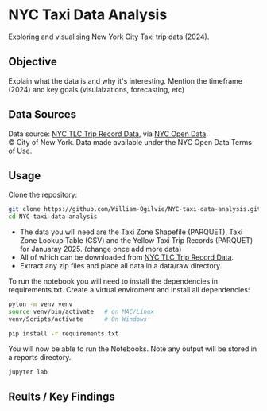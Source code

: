 # NYC Taxi Data Analysis
Exploring and visualising New York City Taxi trip data (2024). 

## Objective
Explain what the data is and why it's interesting.
Mention the timeframe (2024) and key goals (visulaizations, forecasting, etc)

## Data Sources

Data source: [NYC TLC Trip Record Data](https://www.nyc.gov/site/tlc/about/tlc-trip-record-data.page), 
via [NYC Open Data](https://opendata.cityofnewyork.us/).  
© City of New York. Data made available under the NYC Open Data Terms of Use.

## Usage

Clone the repository:
```bash
git clone https://github.com/William-Ogilvie/NYC-taxi-data-analysis.git
cd NYC-taxi-data-analysis
```

- The data you will need are the Taxi Zone Shapefile (PARQUET), Taxi Zone Lookup Table (CSV) and the Yellow Taxi Trip Records (PARQUET) for Januaray 2025. (change once add more data)
- All of which can be downloaded from [NYC TLC Trip Record Data](https://www.nyc.gov/site/tlc/about/tlc-trip-record-data.page).
- Extract any zip files and place all data in a data/raw directory.

To run the notebook you will need to install the dependencies in requirements.txt. Create a virtual enviroment and install all dependencies:

```bash
pyton -m venv venv
source venv/bin/activate   # on MAC/Linux
venv/Scripts/activate      # On Windows
```
```bash
pip install -r requirements.txt
```

You will now be able to run the Notebooks. Note any output will be stored in a reports directory. 

```bash
jupyter lab
```

## Reults / Key Findings
